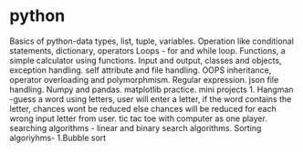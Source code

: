 # python
Basics of python-data types, list, tuple, variables.
Operation like conditional statements, dictionary, operators
Loops - for and while loop.
Functions, a simple calculator using functions.
Input and output, classes and objects, exception handling.
self attribute and file handling.
OOPS inheritance, operator overloading and polymorphmism.
Regular expression.
json file handling.
Numpy and pandas.
matplotlib practice.
mini projects 1. Hangman -guess a word using letters, user will enter a letter, if the word contains the letter, chances wont be reduced else chances will be reduced for each wrong input letter from user.
tic tac toe with computer as one player.
searching algorithms - linear and binary search algorithms. 
Sorting algoriyhms- 1.Bubble sort 


